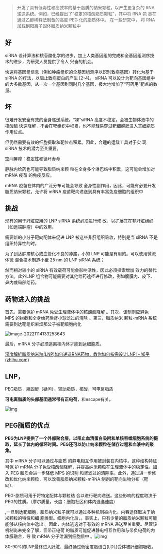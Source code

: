 

> 开发了具有低毒性和⾼效率的基于脂质的纳⽶颗粒，以产⽣更复杂的 RNA 递送系统。例如，已经提出了“稳定的核酸脂质颗粒”，其中将 RNA 包 裹在通过⼄醇稀释法制备的⾼度 PEG 化的脂质体中。 在⼀些研究中， 将 RNA 加载到阳离⼦固体脂质纳⽶颗粒中



## 好

siRNA 设计算法和核苷酸化学的进步，加上⼈类基因组的完成和全基因组测序技术的进步，为研究⼈员提供了令⼈ 兴奋的机会。

快速将基因组信息（例如肿瘤组织的全基因组测序以识别致病基因）转化为基于 siRNA 的疗法，以阻⽌致病蛋⽩的产⽣ [2-4]。 siRNA 可以设计为靶向基因组中的⼤多数基因，从⼀次⼀个基因到同时⼏个基因，极⼤地增加了“可药⽤”靶点的数 量。

## 坏

很难开发安全有效的全⾝递送系统。“裸”siRNA ⾼度不稳定，会被⽣物体液中的核酸酶 快速降解，不会在靶组织中积累，也不能轻易穿过靶细胞膜进⼊其细胞质作⽤位点。

但仍然需要有效的细胞摄取和靶位点积累。因此，合适的运载⼯具对于实 现 siRNA 技术的潜力⾄关重要。

空间屏障：稳定性和循环寿命

静脉内给药也可能导致脂质纳⽶颗 粒在全⾝多个淋巴结中积累，这可能会增加对 mRNA 疫苗 的免疫反应。

 mRNA 疫苗在体内的⼴泛分布可能会导致 全⾝性副作⽤，因此，可能有必要开发脂质纳⽶颗粒，允许将 mRNA 疫苗靶向递送到具有丰富免疫细胞的组织中

## 挑战

现有的⽤于肝脏应⽤的 LNP siRNA 系统必须进行修 改，以扩展其在⾮肝脏组织（如远端肿瘤）中的效⽤。

需要新的⼩分⼦靶向配体来促进 LNP 被这些⾮肝组织吸收，特别是当 siRNA 不是组织特异性的时。

为了到达肿瘤核⼼或⾎管化不良的肿瘤，⼩的 LNP 可能是有⽤的。可以使⽤微流体微 混合技术制造⼩⾄ 25 nm 的 LNP siRNA 系统；

然⽽相对较⼩的 siRNA 有效载荷可能会影响活性，因此必须探索增加 效力的替代⽅法。此外LNP 组合物可能需要对其他给药途径进行修改，例如腹膜内、⽪下、⿐内或局部给药。

## 药物进入的挑战

⾸先，需要保护 mRNA 免受⽣理液体中的核酸酶降解 。其次，该制剂应避免 MPS 的拦截和全⾝给药后肾⼩球滤过的清除 。第三，脂质纳⽶ 颗粒-mRNA 系统需要到达靶组织麻烦那公子被靶细胞内化	

![image-20221114133253643](C:\Users\10550\Desktop\note\生物医学导论\assets\image-20221114133253643.png)

 最后，mRNA 分⼦必须逃离核内体才能到达细胞质。

[深度解析脂质纳米粒(LNP)如何递送RNA药物，教你如何按需设计LNP! - 知乎 (zhihu.com)](https://zhuanlan.zhihu.com/p/470589382)

## LNP，

PEG脂质，胆固醇（疑问），辅助脂质，核酸，可电离脂质

**可电离脂质的头部基团通常带有正电荷**，和escape有关。

![img](https://pic4.zhimg.com/80/v2-19b27ca531e024cfb898675030ecc62f_1440w.webp)

## PEG脂质的优点

**PEG为LNP提供了一个外部聚合层，以阻止血清蛋白吸附和单核吞噬细胞系统的摄取，延长了体内的循环时间。PEG还可以防止纳米颗粒在储存过程和血液中的聚集。**

其中 mRNA 分⼦可以通过与脂质 的静电相互作⽤被封装在内核中。这种结构特征可保 护 mRNA 分⼦免受核酸酶降解，并提⾼纳⽶颗粒在⽣理液体中的稳定性。加⼊ PEG 脂质会进⼀步降低 MPS 的识别 和肾滤过的清除率。此外，通过进⼀步修改和优化纳⽶颗粒，可以改善脂质纳⽶颗粒-mRNA 制剂的靶向⽣物分布（靶向）。

PEG-脂质可⽤于将特定配体与颗粒结 合以进行靶向递送。这些影响的程度取决于 PEG的性质。（摩尔质量，长度：细胞社区和体内逃逸速度）

,⼀旦到达靶细胞，脂质纳⽶粒⼦就可以通过多种机制被内化。内吞途径取决于纳⽶颗粒的特性和细 胞类型。细胞内化后，。事实上，只有少量的脂质纳⽶颗粒可能 能够从核内体中逸出 。因此，内体逃逸对于有效的 mRNA 递送⾄关重要。尽管该机制尚未完全了解，但带正电荷 的脂质可能促进静电相互作⽤和与带负电荷的内体膜融合，导 致 mRNA 分⼦泄漏到细胞质中 。![img](https://pic1.zhimg.com/80/v2-4c9637bd068446b03641ce6b828df674_1440w.webp)

80-90%的LNP最终进入肝脏，最终通过低密度脂蛋白(LDL)受体被肝细胞吸收。

